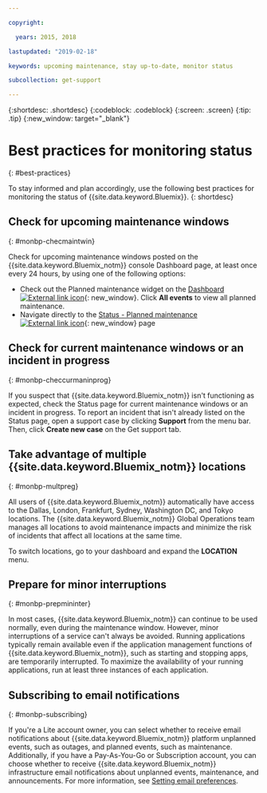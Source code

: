 ```yaml
---

copyright:

  years: 2015, 2018

lastupdated: "2019-02-18"

keywords: upcoming maintenance, stay up-to-date, monitor status

subcollection: get-support

---
```


{:shortdesc: .shortdesc}
{:codeblock: .codeblock}
{:screen: .screen}
{:tip: .tip}
{:new_window: target="_blank"}

# Best practices for monitoring status
{: #best-practices}

To stay informed and plan accordingly, use the following best practices for monitoring the status of {{site.data.keyword.Bluemix}}.
{: shortdesc}

## Check for upcoming maintenance windows
{: #monbp-checmaintwin}

Check for upcoming maintenance windows posted on the {{site.data.keyword.Bluemix_notm}} console Dashboard page, at least once every 24 hours, by using one of the following options:
* Check out the Planned maintenance widget on the [Dashboard ![External link icon](../icons/launch-glyph.svg "External link icon")](https://cloud.ibm.com){: new_window}. Click **All events** to view all planned maintenance.
* Navigate directly to the [Status - Planned maintenance ![External link icon](../icons/launch-glyph.svg "External link icon")](https://cloud.ibm.com/status?selected=maintenance){: new_window} page

## Check for current maintenance windows or an incident in progress
{: #monbp-checcurmaninprog}

If you suspect that {{site.data.keyword.Bluemix_notm}} isn't functioning as expected, check the Status page for current maintenance windows or an incident in progress. To report an incident that isn't already listed on the Status page, open a support case by clicking **Support** from the menu bar. Then, click **Create new case** on the Get support tab.

## Take advantage of multiple {{site.data.keyword.Bluemix_notm}} locations
{: #monbp-multpreg}

All users of {{site.data.keyword.Bluemix_notm}} automatically have access to the Dallas, London, Frankfurt, Sydney, Washington DC, and Tokyo locations. The {{site.data.keyword.Bluemix_notm}} Global Operations team manages all locations to avoid maintenance impacts and minimize the risk of incidents that affect all locations at the same time.

To switch locations, go to your dashboard and expand the **LOCATION** menu.

## Prepare for minor interruptions
{: #monbp-prepmininter}

In most cases, {{site.data.keyword.Bluemix_notm}} can continue to be used normally, even during the maintenance window. However, minor interruptions of a service can't always be avoided. Running applications typically remain available even if the application management functions of {{site.data.keyword.Bluemix_notm}}, such as starting and stopping apps, are temporarily interrupted. To maximize the availability of your running applications, run at least three instances of each application.

## Subscribing to email notifications
{: #monbp-subscribing}

If you're a Lite account owner, you can select whether to receive email notifications about {{site.data.keyword.Bluemix_notm}} platform unplanned events, such as outages, and planned events, such as maintenance. Additionally, if you have a Pay-As-You-Go or Subscription account, you can choose whether to receive {{site.data.keyword.Bluemix_notm}} infrastructure email notifications about unplanned events, maintenance, and announcements. For more information, see [Setting email preferences](/docs/account?topic=account-account_setup#account_setup).



